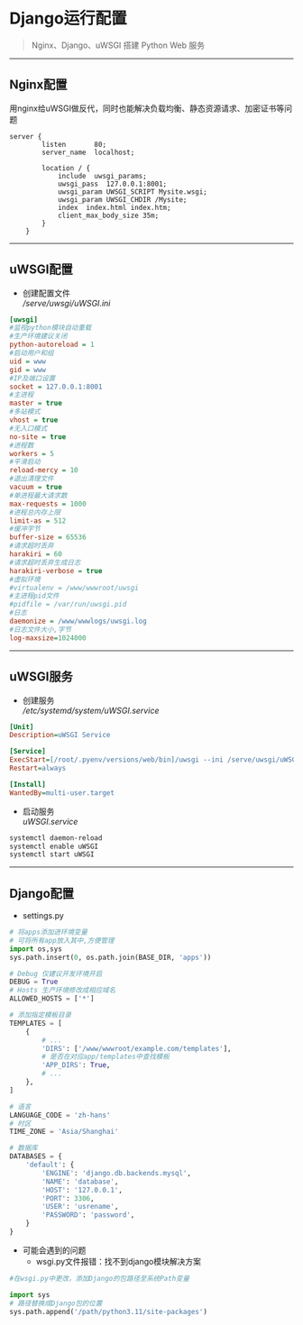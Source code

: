 # Django运行配置
> Nginx、Django、uWSGI 搭建 Python Web 服务
---
## Nginx配置
用nginx给uWSGI做反代，同时也能解决负载均衡、静态资源请求、加密证书等问题
```nginx
server {
        listen       80;
        server_name  localhost;
        
        location / {            
            include  uwsgi_params;
            uwsgi_pass  127.0.0.1:8001;
            uwsgi_param UWSGI_SCRIPT Mysite.wsgi;
            uwsgi_param UWSGI_CHDIR /Mysite;
            index  index.html index.htm;
            client_max_body_size 35m;
        }
    }
```
---
## uWSGI配置
- 创建配置文件  
*/serve/uwsgi/uWSGI.ini*
```ini
[uwsgi]
#监视python模块自动重载
#生产环境建议关闭
python-autoreload = 1
#启动用户和组
uid = www
gid = www
#IP及端口设置
socket = 127.0.0.1:8001
#主进程
master = true
#多站模式
vhost = true
#无入口模式
no-site = true
#进程数
workers = 5
#平滑启动
reload-mercy = 10
#退出清理文件
vacuum = true
#单进程最大请求数
max-requests = 1000
#进程总内存上限
limit-as = 512
#缓冲字节
buffer-size = 65536
#请求超时丢弃
harakiri = 60
#请求超时丢弃生成日志
harakiri-verbose = true
#虚拟环境
#virtualenv = /www/wwwroot/uwsgi
#主进程pid文件
#pidfile = /var/run/uwsgi.pid
#日志
daemonize = /www/wwwlogs/uwsgi.log
#日志文件大小,字节
log-maxsize=1024000
```
---
## uWSGI服务
- 创建服务  
*/etc/systemd/system/uWSGI.service*
```ini
[Unit]
Description=uWSGI Service

[Service]
ExecStart=[/root/.pyenv/versions/web/bin]/uwsgi --ini /serve/uwsgi/uWSGI.ini
Restart=always

[Install]
WantedBy=multi-user.target
```
- 启动服务  
*uWSGI.service*
```bash
systemctl daemon-reload
systemctl enable uWSGI
systemctl start uWSGI
```

---
## Django配置
- settings.py
```python
# 将apps添加进环境变量
# 可将所有app放入其中,方便管理
import os,sys
sys.path.insert(0, os.path.join(BASE_DIR, 'apps'))

# Debug 仅建议开发环境开启
DEBUG = True
# Hosts 生产环境修改成相应域名
ALLOWED_HOSTS = ['*']

# 添加指定模板目录
TEMPLATES = [
    {
        # ...
        'DIRS': ['/www/wwwroot/example.com/templates'],
        # 是否在对应app/templates中查找模板
        'APP_DIRS': True,
        # ...
    },
]

# 语言
LANGUAGE_CODE = 'zh-hans'
# 时区
TIME_ZONE = 'Asia/Shanghai'

# 数据库
DATABASES = {
    'default': {
        'ENGINE': 'django.db.backends.mysql',
        'NAME': 'database',
        'HOST': '127.0.0.1',
        'PORT': 3306,
        'USER': 'usrename',
        'PASSWORD': 'password',
    }
}
```
- 可能会遇到的问题
  - wsgi.py文件报错：找不到django模块解决方案  
```py
#在wsgi.py中更改，添加Django的包路径至系统Path变量

import sys
# 路径替换成Django包的位置
sys.path.append('/path/python3.11/site-packages')
```
